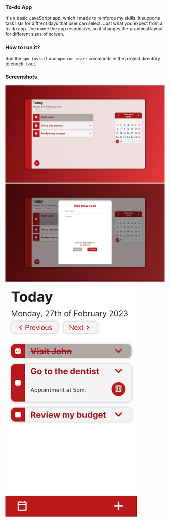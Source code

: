 ### To-do App
It's a basic JavaScript app, which I made to reinforce my skills.
It supports task lists for diffrent days that user can select. Just what you expect from a to-do app. 
I've made the app responsive, so it changes the graphical layout for different sizes of screen.

### How to run it?
Run the `npm install` and `npm run start` commands in the project directory to check it out.

### Screenshots
![desktop1 screenshot](./screenshots/desktop1.png "Desktop screenshot 1")
![desktop2 screenshot](./screenshots/desktop2.png "Desktop screenshot 2")
![mobile1 screenshot](./screenshots/mobile1.png "Mobile screenshot")
